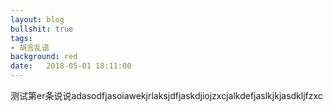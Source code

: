 ```yaml
---
layout: blog
bullshit: true
tags:
- 胡言乱语
background: red
date:   2018-05-01 18:11:00
---
```


测试第er条说说adasodfjasoiawekjrlaksjdfjaskdjiojzxcjalkdefjaslkjkjasdkljfzxc
